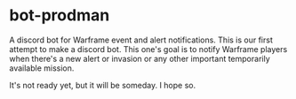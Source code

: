 # bot-prodman
A discord bot for Warframe event and alert notifications.
This is our first attempt to make a discord bot.
This one's goal is to notify Warframe players when there's a new alert or invasion
or any other important temporarily available mission.

It's not ready yet, but it will be someday. I hope so.
